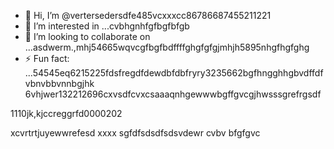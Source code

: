 - 👋 Hi, I’m @vertersedersdfe485vcxxxcc86786687455211221
- 👀 I’m interested in ...cvbhgnhfgfbgfbfgb
- 💞️ I’m looking to collaborate on ...asdwerm.,mhj54665wqvcgfbgfbdffffghgfgfgjmhjh5895nhgfhgfghg
- ⚡ Fun fact: ...54545eq6215225fdsfregdfdewdbfdbfryry3235662bgfhngghhgbvdffdfvbnvbbvnnbgjhk
6vhjwer132212696cxvsdfcvxcsaaaqnhgewwwbgffgvcgjhwsssgrefrgsdf
<!---vbmsdft5484822gffgfggtererdcsddgjhdsdffa2fsddshtfgf662 cdsd(this fvxcile) app0ears onvgrgrer your GdfgdgfditHub profile.
You can click the Preview link to take a look at your changes.51514ccc65trgfgfnddgfdfchfgfg
--->1110jk,kjccreggrfd0000202
xcvrtrtjuyewwrefesd
xxxx
sgfdfsdsdfsdsvdewr
cvbv
bfgfgvc
